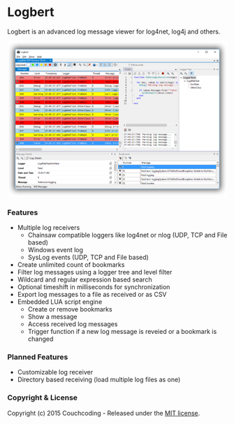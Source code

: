 # Logbert
Logbert is an advanced log message viewer for log4net, log4j and others.

![Logbert Screenshot](doc/screenshot.png "Logbert Screenshot")

### Features
* Multiple log receivers
  * Chainsaw compatible loggers like log4net or nlog (UDP, TCP and File based)
  * Windows event log
  * SysLog events (UDP, TCP and File based)
* Create unlimited count of bookmarks
* Filter log messages using a logger tree and level filter
* Wildcard and regular expression based search
* Optional timeshift in milliseconds for synchronization
* Export log messages to a file as received or as CSV
* Embedded LUA script engine
  * Create or remove bookmarks
  * Show a message
  * Access received log messages
  * Trigger function if a new log message is reveied or a bookmark is changed

### Planned Features
* Customizable log receiver
* Directory based receiving (load multiple log files as one)

### Copyright & License

Copyright (c) 2015 Couchcoding - Released under the [MIT license](LICENSE).
